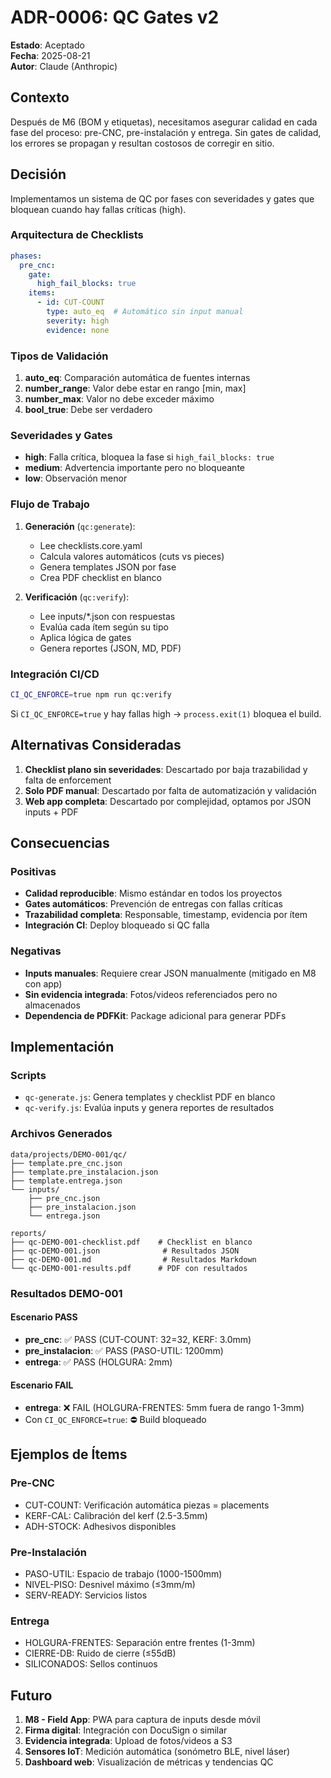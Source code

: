 # ADR-0006: QC Gates v2

**Estado**: Aceptado  
**Fecha**: 2025-08-21  
**Autor**: Claude (Anthropic)

## Contexto

Después de M6 (BOM y etiquetas), necesitamos asegurar calidad en cada fase del proceso: pre-CNC, pre-instalación y entrega. Sin gates de calidad, los errores se propagan y resultan costosos de corregir en sitio.

## Decisión

Implementamos un sistema de QC por fases con severidades y gates que bloquean cuando hay fallas críticas (high).

### Arquitectura de Checklists

```yaml
phases:
  pre_cnc:
    gate:
      high_fail_blocks: true
    items:
      - id: CUT-COUNT
        type: auto_eq  # Automático sin input manual
        severity: high
        evidence: none
```

### Tipos de Validación

1. **auto_eq**: Comparación automática de fuentes internas
2. **number_range**: Valor debe estar en rango [min, max]
3. **number_max**: Valor no debe exceder máximo
4. **bool_true**: Debe ser verdadero

### Severidades y Gates

- **high**: Falla crítica, bloquea la fase si `high_fail_blocks: true`
- **medium**: Advertencia importante pero no bloqueante
- **low**: Observación menor

### Flujo de Trabajo

1. **Generación** (`qc:generate`):
   - Lee checklists.core.yaml
   - Calcula valores automáticos (cuts vs pieces)
   - Genera templates JSON por fase
   - Crea PDF checklist en blanco

2. **Verificación** (`qc:verify`):
   - Lee inputs/*.json con respuestas
   - Evalúa cada ítem según su tipo
   - Aplica lógica de gates
   - Genera reportes (JSON, MD, PDF)

### Integración CI/CD

```bash
CI_QC_ENFORCE=true npm run qc:verify
```

Si `CI_QC_ENFORCE=true` y hay fallas high → `process.exit(1)` bloquea el build.

## Alternativas Consideradas

1. **Checklist plano sin severidades**: Descartado por baja trazabilidad y falta de enforcement
2. **Solo PDF manual**: Descartado por falta de automatización y validación
3. **Web app completa**: Descartado por complejidad, optamos por JSON inputs + PDF

## Consecuencias

### Positivas

- **Calidad reproducible**: Mismo estándar en todos los proyectos
- **Gates automáticos**: Prevención de entregas con fallas críticas
- **Trazabilidad completa**: Responsable, timestamp, evidencia por ítem
- **Integración CI**: Deploy bloqueado si QC falla

### Negativas

- **Inputs manuales**: Requiere crear JSON manualmente (mitigado en M8 con app)
- **Sin evidencia integrada**: Fotos/videos referenciados pero no almacenados
- **Dependencia de PDFKit**: Package adicional para generar PDFs

## Implementación

### Scripts

- `qc-generate.js`: Genera templates y checklist PDF en blanco
- `qc-verify.js`: Evalúa inputs y genera reportes de resultados

### Archivos Generados

```
data/projects/DEMO-001/qc/
├── template.pre_cnc.json
├── template.pre_instalacion.json
├── template.entrega.json
└── inputs/
    ├── pre_cnc.json
    ├── pre_instalacion.json
    └── entrega.json

reports/
├── qc-DEMO-001-checklist.pdf    # Checklist en blanco
├── qc-DEMO-001.json              # Resultados JSON
├── qc-DEMO-001.md                # Resultados Markdown
└── qc-DEMO-001-results.pdf      # PDF con resultados
```

### Resultados DEMO-001

#### Escenario PASS
- **pre_cnc**: ✅ PASS (CUT-COUNT: 32=32, KERF: 3.0mm)
- **pre_instalacion**: ✅ PASS (PASO-UTIL: 1200mm)
- **entrega**: ✅ PASS (HOLGURA: 2mm)

#### Escenario FAIL
- **entrega**: ❌ FAIL (HOLGURA-FRENTES: 5mm fuera de rango 1-3mm)
- Con `CI_QC_ENFORCE=true`: ⛔ Build bloqueado

## Ejemplos de Ítems

### Pre-CNC
- CUT-COUNT: Verificación automática piezas = placements
- KERF-CAL: Calibración del kerf (2.5-3.5mm)
- ADH-STOCK: Adhesivos disponibles

### Pre-Instalación
- PASO-UTIL: Espacio de trabajo (1000-1500mm)
- NIVEL-PISO: Desnivel máximo (≤3mm/m)
- SERV-READY: Servicios listos

### Entrega
- HOLGURA-FRENTES: Separación entre frentes (1-3mm)
- CIERRE-DB: Ruido de cierre (≤55dB)
- SILICONADOS: Sellos continuos

## Futuro

1. **M8 - Field App**: PWA para captura de inputs desde móvil
2. **Firma digital**: Integración con DocuSign o similar
3. **Evidencia integrada**: Upload de fotos/videos a S3
4. **Sensores IoT**: Medición automática (sonómetro BLE, nivel láser)
5. **Dashboard web**: Visualización de métricas y tendencias QC